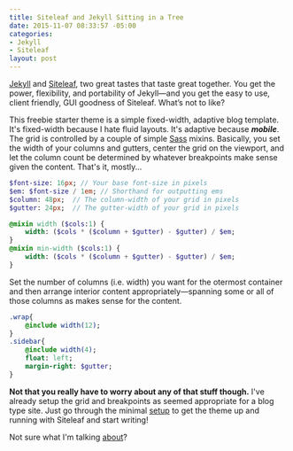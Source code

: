 ```yaml
---
title: Siteleaf and Jekyll Sitting in a Tree
date: 2015-11-07 08:33:57 -05:00
categories:
- Jekyll
- Siteleaf
layout: post
---
```


[Jekyll](http://jekyllrb.com) and [Siteleaf](://www.siteleaf.com), two great tastes that taste great together. You get the power, flexibility, and portability of Jekyll—and you get the easy to use, client friendly, GUI goodness of Siteleaf. What’s not to like?

This freebie starter theme is a simple fixed-width, adaptive blog template. It's fixed-width because I hate fluid layouts. It's adaptive because **_mobile_**. The grid is controlled by a couple of simple [Sass](http://sass-lang.com) mixins. Basically, you set the width of your columns and gutters, center the grid on the viewport, and let the column count be determined by whatever breakpoints make sense given the content. That's it, mostly...

<!--more-->

``` sass
$font-size: 16px; // Your base font-size in pixels
$em: $font-size / 1em; // Shorthand for outputting ems
$column: 48px;	// The column-width of your grid in pixels
$gutter: 24px;	// The gutter-width of your grid in pixels

@mixin width ($cols:1) {
	width: ($cols * ($column + $gutter) - $gutter) / $em;
}
@mixin min-width ($cols:1) {
	width: ($cols * ($column + $gutter) - $gutter) / $em;
}
```
Set the number of columns (i.e. width) you want for the otermost container and then arrange interior content appropriately—spanning some or all of those columns as makes sense for the content.

``` sass
.wrap{
	@include width(12);
}
.sidebar{
	@include width(4);
	float: left;
	margin-right: $gutter;
}
```

**Not that you really have to worry about any of that stuff though.** I've already setup the grid and breakpoints as seemed appropriate for a blog type site. Just go through the minimal [setup](/setup/) to get the theme up and running with Siteleaf and start writing!

Not sure what I'm talking [about](/about/)?

